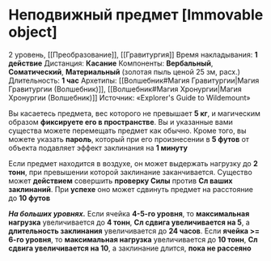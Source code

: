 # Неподвижный предмет [Immovable object]
2 уровень, [[Преобразование]], [[Гравитургия]]
Время накладывания: **1 действие**
Дистанция: **Касание**
Компоненты: **Вербальный**, **Соматический**, **Материальный** (золотая пыль ценой 25 зм, расх.)
Длительность: **1 час**
Архетипы: [[Волшебник#Магия Гравитургии|Магия Гравитургии (Волшебник)]], [[Волшебник#Магия Хронургии|Магия Хронургии (Волшебник)]]
Источник: «Explorer's Guide to Wildemount»

Вы касаетесь предмета, вес которого не превышает **5 кг**, и магическим образом **фиксируете его в пространстве**. Вы и указанные вами существа можете перемещать предмет как обычно. Кроме того, вы можете указать **пароль**, который при его произнесении в **5 футов** от объекта подавляет эффект заклинания на **1 минуту**

Если предмет находится в воздухе, он может выдержать нагрузку до **2 тонн**, при превышении которой заклинание заканчивается. Существо может **действием** совершить **проверку Силы** против **Сл ваших заклинаний**. При **успехе** оно может сдвинуть предмет на расстояние до **10 футов**

**_На больших уровнях._** Если ячейка **4-5-го уровня**, то **максимальная нагрузка** увеличивается до **4 тонн**, **Сл сдвига увеличивается на 5**, а **длительность заклинания** увеличивается до **24 часов**. Если **ячейка >= 6-го уровня**, то **максимальная нагрузка** увеличивается до **10 тонн**, **Сл сдвига увеличивается на 10**, а заклинание длится, **пока не рассеяно**